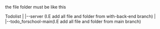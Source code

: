 the file folder must be like this

Todolist
|
|--server (I.E add all file and folder from with-back-end branch)
|
|--todo_forschool-main(I.E add all file and folder from main branch)
